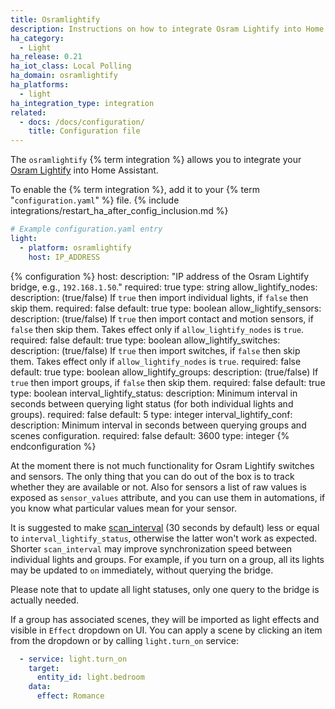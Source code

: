 ```yaml
---
title: Osramlightify
description: Instructions on how to integrate Osram Lightify into Home Assistant.
ha_category:
  - Light
ha_release: 0.21
ha_iot_class: Local Polling
ha_domain: osramlightify
ha_platforms:
  - light
ha_integration_type: integration
related:
  - docs: /docs/configuration/
    title: Configuration file
---
```


The `osramlightify` {% term integration %} allows you to integrate your [Osram Lightify](https://www.osram.com/cb/lightify/index.jsp) into Home Assistant.

To enable the {% term integration %}, add it to your {% term "`configuration.yaml`" %} file.
{% include integrations/restart_ha_after_config_inclusion.md %}

```yaml
# Example configuration.yaml entry
light:
  - platform: osramlightify
    host: IP_ADDRESS
```

{% configuration %}
host:
  description: "IP address of the Osram Lightify bridge, e.g., `192.168.1.50`."
  required: true
  type: string
allow_lightify_nodes:
  description: (true/false) If `true` then import individual lights, if `false` then skip them.
  required: false
  default: true
  type: boolean
allow_lightify_sensors:
  description: (true/false) If `true` then import contact and motion sensors, if `false` then skip them. Takes effect only if `allow_lightify_nodes` is `true`.
  required: false
  default: true
  type: boolean
allow_lightify_switches:
  description: (true/false) If `true` then import switches, if `false` then skip them. Takes effect only if `allow_lightify_nodes` is `true`.
  required: false
  default: true
  type: boolean
allow_lightify_groups:
  description: (true/false) If `true` then import groups, if `false` then skip them.
  required: false
  default: true
  type: boolean
interval_lightify_status:
  description: Minimum interval in seconds between querying light status (for both individual lights and groups).
  required: false
  default: 5
  type: integer
interval_lightify_conf:
  description: Minimum interval in seconds between querying groups and scenes configuration.
  required: false
  default: 3600
  type: integer
{% endconfiguration %}

At the moment there is not much functionality for Osram Lightify switches and sensors.
The only thing that you can do out of the box is to track whether they are available or not.
Also for sensors a list of raw values is exposed as `sensor_values` attribute, and you can use them
in automations, if you know what particular values mean for your sensor.

It is suggested to make [scan_interval](/docs/configuration/platform_options/#scan-interval)
(30 seconds by default) less or equal to `interval_lightify_status`, otherwise the latter won't work
as expected. Shorter `scan_interval` may improve synchronization speed between individual lights and
groups. For example, if you turn on a group, all its lights may be updated to `on` immediately,
without querying the bridge.

Please note that to update all light statuses, only one query to the bridge is actually needed.

If a group has associated scenes, they will be imported as light effects and visible in `Effect`
dropdown on UI. You can apply a scene by clicking an item from the dropdown or by calling
`light.turn_on` service:

```yaml
  - service: light.turn_on
    target:
      entity_id: light.bedroom
    data:
      effect: Romance
```
